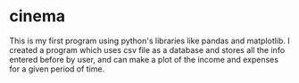# cinema
This is my first program using python's libraries like pandas and matplotlib. I created a program which uses csv file as a database and stores all the info entered before by user, and can make a plot of the income and expenses for a given period of time.
